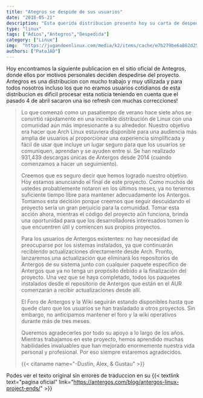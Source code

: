 ```yaml
---
title: "Ategros se despide de sus usuarios"
date: "2018-05-21"
description: "Esta querida distribucion presento hoy su carta de despedida"
type: "linux"
tags: ["Adios","Antegros","Despedida"]
category: ["Linux"]
img:  "https://jugandoenlinux.com/media/k2/items/cache/e7b279be6a862d254f0e7cc4dde2874e_XL.jpg"
authors: ["PatoJAD"]
---
```

Hoy encontramos la siguiente publicacion en el sitio oficial de Antegros, donde ellos por motivos personales deciden despedirse del proyecto. Antegros es una distribucion con mucho trabajo y muy utilizada y para todos nosotros incluso los que no eramos usuarios cotidianos de esta distribucion es dificil procesar esta noticia teniendo en cuenta que el pasado 4 de abril sacaron una iso refresh con muchas correcciones!

>Lo que comenzó como un pasatiempo de verano hace siete años se convirtió rápidamente en una increíble distribución de Linux con una comunidad aún más impresionante a su alrededor. Nuestro objetivo era hacer que Arch Linux estuviera disponible para una audiencia más amplia de usuarios al proporcionar una experiencia simplificada y fácil de usar que incluye un lugar seguro para que los usuarios se comuniquen, aprendan y se ayuden entre sí. Se han realizado 931,439 descargas únicas de Antergos desde 2014 (cuando comenzamos a hacer un seguimiento).
>
>Creemos que es seguro decir que hemos logrado nuestro objetivo. Hoy estamos anunciando el final de este proyecto. Como muchos de ustedes probablemente notaron en los últimos meses, ya no tenemos suficiente tiempo libre para mantener adecuadamente los Antergos. Tomamos esta decisión porque creemos que seguir descuidando el proyecto sería un gran perjuicio para la comunidad. Tomar esta acción ahora, mientras el código del proyecto aún funciona, brinda una oportunidad para que los desarrolladores interesados ​​tomen lo que encuentren útil y comiencen sus propios proyectos.
>
>Para los usuarios de Antergos existentes: no hay necesidad de preocuparse por los sistemas instalados, ya que continuarán recibiendo actualizaciones directamente desde Arch. Pronto, lanzaremos una actualización que eliminará los repositorios de Antergos de su sistema junto con cualquier paquete específico de Antergos que ya no tenga un propósito debido a la finalización del proyecto. Una vez que se haya completado, todos los paquetes instalados desde el repositorio de Antergos que están en el AUR comenzarán a recibir actualizaciones desde allí.
>
>El Foro de Antergos y la Wiki seguirán estando disponibles hasta que quede claro que los usuarios se han trasladado a otros proyectos. Sin embargo, no anticipamos mantener el foro y la wiki operativos durante más de tres meses.
>
>Queremos agradecerles por todo su apoyo a lo largo de los años. Mientras trabajamos en este proyecto, hemos aprendido muchas habilidades invaluables que han mejorado enormemente nuestra vida personal y profesional. Por eso siempre estaremos agradecidos.
>
>
>{{< citaname name="-Dustin, Alex, & Gustau" >}}

Podes ver el texto original sin errores de traduccion en su {{< textlink text="pagina oficial" link="https://antergos.com/blog/antergos-linux-project-ends/" >}}

